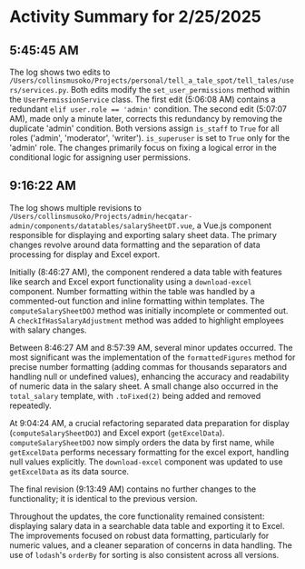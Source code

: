# Activity Summary for 2/25/2025

## 5:45:45 AM
The log shows two edits to `/Users/collinsmusoko/Projects/personal/tell_a_tale_spot/tell_tales/users/services.py`.  Both edits modify the `set_user_permissions` method within the `UserPermissionService` class.  The first edit (5:06:08 AM) contains a redundant `elif user.role == 'admin'` condition. The second edit (5:07:07 AM), made only a minute later, corrects this redundancy by removing the duplicate 'admin' condition.  Both versions assign `is_staff` to `True` for all roles ('admin', 'moderator', 'writer').  `is_superuser` is set to `True` only for the 'admin' role.  The changes primarily focus on fixing a logical error in the conditional logic for assigning user permissions.


## 9:16:22 AM
The log shows multiple revisions to `/Users/collinsmusoko/Projects/admin/hecqatar-admin/components/datatables/salarySheetDT.vue`, a Vue.js component responsible for displaying and exporting salary sheet data.  The primary changes revolve around data formatting and the separation of data processing for display and Excel export.

Initially (8:46:27 AM), the component rendered a data table with features like search and Excel export functionality using a `download-excel` component.  Number formatting within the table was handled by a commented-out function and inline formatting within templates. The `computeSalarySheetDOJ` method was initially incomplete or commented out.  A `checkIfHasSalaryAdjustment` method was added to highlight employees with salary changes.


Between 8:46:27 AM and 8:57:39 AM, several minor updates occurred. The most significant was the implementation of the `formattedFigures` method for precise number formatting (adding commas for thousands separators and handling null or undefined values), enhancing the accuracy and readability of numeric data in the salary sheet. A small change also occurred in the `total_salary` template, with `.toFixed(2)` being added and removed repeatedly.

At 9:04:24 AM, a crucial refactoring separated data preparation for display (`computeSalarySheetDOJ`) and Excel export (`getExcelData`). `computeSalarySheetDOJ` now simply orders the data by first name, while `getExcelData` performs necessary formatting for the excel export, handling null values explicitly. The `download-excel` component was updated to use `getExcelData` as its data source.

The final revision (9:13:49 AM) contains no further changes to the functionality; it is identical to the previous version.

Throughout the updates, the core functionality remained consistent: displaying salary data in a searchable data table and exporting it to Excel.  The improvements focused on robust data formatting, particularly for numeric values, and a cleaner separation of concerns in data handling.  The use of `lodash`'s `orderBy` for sorting is also consistent across all versions.
